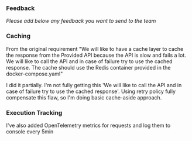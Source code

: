 ### Feedback

*Please add below any feedback you want to send to the team*

### Caching 

From the original requirement 
"We will like to have a cache layer to cache the response from the Provided API because the API is slow and fails a lot. We will like to call the API and in case of failure try to use the cached response. The cache should use the Redis container provided in the docker-compose.yaml"

I did it partially. I'm not fully getting this 'We will like to call the API and in case of failure try to use the cached response'. Using retry policy fully compensate this flaw, so I'm doing basic cache-aside approach. 

### Execution Tracking

I've also added OpenTelemetry metrics for requests and log them to console every 5min